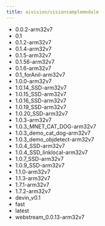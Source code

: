 ```yaml
---
title: aivision/visionsamplemodule
---
```

- 0.0.2-arm32v7
- 0.1
- 0.1.2-arm32v7
- 0.1.4-arm32v7
- 0.1.5-arm32v7
- 0.1.56-arm32v7
- 0.1.6-arm32v7
- 0.1_forAnil-arm32v7
- 1.0.0-arm32v7
- 1.0.14_SSD-arm32v7
- 1.0.15_SSD-arm32v7
- 1.0.16_SSD-arm32v7
- 1.0.19_SSD-arm32v7
- 1.0.20_SSD-arm32v7
- 1.0.3-arm32v7
- 1.0.3_MNET_CAT_DOG-arm32v7
- 1.0.3_demo_cat_dog-arm32v7
- 1.0.3_demo_objdetect-arm32v7
- 1.0.4_SSD-arm32v7
- 1.0.4_SSD_linklocal-arm32v7
- 1.0.7_SSD-arm32v7
- 1.0.9_SSD-arm32v7
- 1.1.0-arm32v7
- 1.1.3-arm32v7
- 1.7.1-arm32v7
- 1.7.2-arm32v7
- devin_v0.1
- fast
- latest
- webstream_0.0.13-arm32v7
